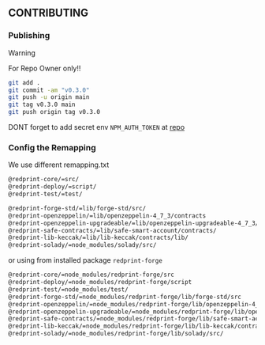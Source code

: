 ## CONTRIBUTING

### Publishing

>[!WARNING]
> For Repo Owner only!!

```bash
git add .
git commit -am "v0.3.0"
git push -u origin main
git tag v0.3.0 main
git push origin tag v0.3.0
```

DONT forget to add secret env `NPM_AUTH_TOKEN` at [repo](https://github.com/Ratimon/solid-grinder/settings/secrets/actions)

### Config the Remapping

We use different remapping.txt 

```txt
@redprint-core/=src/
@redprint-deploy/=script/
@redprint-test/=test/

@redprint-forge-std/=lib/forge-std/src/
@redprint-openzeppelin/=lib/openzeppelin-4_7_3/contracts
@redprint-openzeppelin-upgradeable/=lib/openzeppelin-upgradeable-4_7_3/contracts
@redprint-safe-contracts/=lib/safe-smart-account/contracts/
@redprint-lib-keccak/=lib/lib-keccak/contracts/lib/
@redprint-solady/=node_modules/solady/src/
```

or using from installed package `redprint-forge`

```txt
@redprint-core/=node_modules/redprint-forge/src
@redprint-deploy/=node_modules/redprint-forge/script
@redprint-test/=node_modules/test/
@redprint-forge-std/=node_modules/redprint-forge/lib/forge-std/src
@redprint-openzeppelin/=node_modules/redprint-forge/lib/openzeppelin-4_7_3/contracts
@redprint-openzeppelin-upgradeable/=node_modules/redprint-forge/lib/openzeppelin-upgradeable-4_7_3/contracts
@redprint-safe-contracts/=node_modules/redprint-forge/lib/safe-smart-account/contracts
@redprint-lib-keccak/=node_modules/redprint-forge/lib/lib-keccak/contracts/lib/
@redprint-solady/=node_modules/redprint-forge/lib/solady/src/
```

